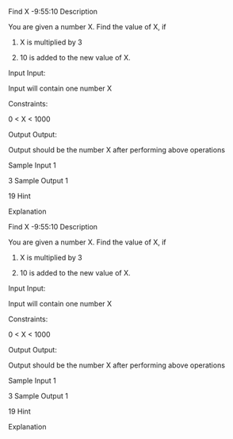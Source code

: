 Find X -9:55:10
Description

You are given a number X. Find the value of X, if

1. X is multiplied by 3

2. 10 is added to the new value of X.


Input
Input:

Input will contain one number X


Constraints:

0 < X < 1000


Output
Output:

Output should be the number X after performing above operations


Sample Input 1 

3
Sample Output 1

19
Hint

Explanation

Find X -9:55:10
Description

You are given a number X. Find the value of X, if

1. X is multiplied by 3

2. 10 is added to the new value of X.


Input
Input:

Input will contain one number X


Constraints:

0 < X < 1000


Output
Output:

Output should be the number X after performing above operations


Sample Input 1 

3
Sample Output 1

19
Hint

Explanation

